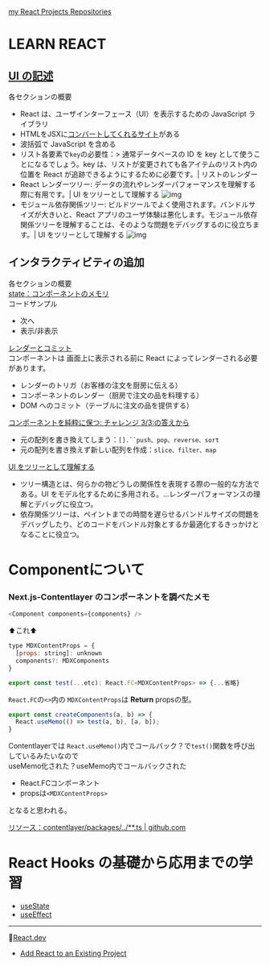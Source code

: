 [my React Projects Repositories](https://github.com/ka2yuki?tab=repositories&q=react&type=&language=&sort=)  

# LEARN REACT
## [UI の記述](https://ja.react.dev/learn/describing-the-ui)  
各セクションの概要  
- React は、ユーザインターフェース（UI）を表示するための JavaScript ライブラリ
- HTMLをJSXに[コンバートしてくれるサイト](https://transform.tools/html-to-jsx)がある
- 波括弧で JavaScript を含める
- リスト各要素で`key`の必要性：> 通常データベースの ID を key として使うことになるでしょう。key は、リストが変更されても各アイテムのリスト内の位置を React が追跡できるようにするために必要です。| リストのレンダー
- React レンダーツリー: データの流れやレンダーパフォーマンスを理解する際に有用です。| UI をツリーとして理解する
![img](https://ja.react.dev/_next/image?url=%2Fimages%2Fdocs%2Fdiagrams%2Fgeneric_render_tree.png&w=1080&q=75)
- モジュール依存関係ツリー: ビルドツールでよく使用されます。バンドルサイズが大きいと、React アプリのユーザ体験は悪化します。モジュール依存関係ツリーを理解することは、そのような問題をデバッグするのに役立ちます。| UI をツリーとして理解する
![img](https://ja.react.dev/_next/image?url=%2Fimages%2Fdocs%2Fdiagrams%2Fgeneric_dependency_tree.png&w=1080&q=75)

## インタラクティビティの追加  
各セクションの概要  
[state：コンポーネントのメモリ](https://ja.react.dev/learn/adding-interactivity#state-a-components-memory)  
コードサンプル
- 次へ
- 表示/非表示
  
[レンダーとコミット](https://ja.react.dev/learn/adding-interactivity#render-and-commit)  
コンポーネントは 画面上に表示される前に React によってレンダーされる必要があります。  
- レンダーのトリガ（お客様の注文を厨房に伝える）
- コンポーネントのレンダー（厨房で注文の品を料理する）
- DOM へのコミット（テーブルに注文の品を提供する）


[コンポーネントを純粋に保つ: チャレンジ 3/3:の答えから](https://ja.react.dev/learn/keeping-components-pure#challenges)  
- 元の配列を書き換えてしまう：`[].``push、pop、reverse、sort` 
- 元の配列を書き換えず新しい配列を作成：`slice、filter、map` 
    
[UI をツリーとして理解する](https://ja.react.dev/learn/understanding-your-ui-as-a-tree#recap)
- ツリー構造とは、何らかの物どうしの関係性を表現する際の一般的な方法である。UI をモデル化するために多用される。...レンダーパフォーマンスの理解とデバッグに役立つ。
- 依存関係ツリーは、ペイントまでの時間を遅らせるバンドルサイズの問題をデバッグしたり、どのコードをバンドル対象とするか最適化するきっかけとなることに役立つ。


# Componentについて
### Next.js-Contentlayer のコンポーネントを調べたメモ

```js
<Component components={components} />
```
⬆️これ⬆️

```js
type MDXContentProps = {
  [props: string]: unknown
  components?: MDXComponents
}

export const test(...etc): React.FC<MDXContentProps> => {...省略}
```
`React.FC`の`<>`内の `MDXContentProps`は **Return** propsの型。

```js
export const createComponents(a, b) => {
  React.useMemo(() => test(a, b), [a, b]);
}
```
Contentlayerでは `React.useMemo()`内でコールバック？で`test()`関数を呼び出しているみたいなので  
useMemo化された？useMemo内でコールバックされた 
- React.FCコンポーネント
- propsは`<MDXContentProps>`
  
となると思われる。

[リソース：contentlayer/packages/../**.ts | github.com](https://github.com/contentlayerdev/contentlayer/blob/2f491c540e1d3667577f57fa368b150bff427aaf/packages/next-contentlayer/src/hooks/useMDXComponent.ts#L29)


# React Hooks の基礎から応用までの学習

- [useState](/readmes/useState.md)
- [useEffect](/readmes/useEffect.md)

---
📘[React.dev](https://ja.react.dev/)
  - [Add React to an Existing Project](https://react.dev/learn/add-react-to-an-existing-project)
